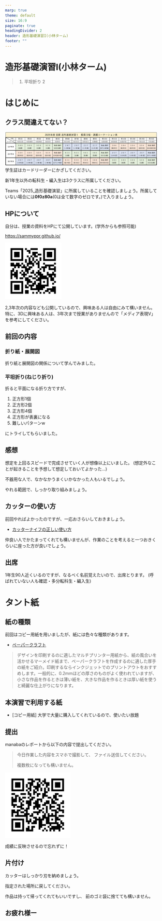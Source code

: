 ```yaml
---
marp: true
theme: default
size: 16:9
paginate: true
headingDivider: 2
header: 造形基礎演習I(小林ターム)
footer: ""
---
```


# 造形基礎演習I(小林ターム) <!-- omit in toc -->
> 1. 平坦折り 2
<!--
https://mitani.cs.tsukuba.ac.jp/origami/main.html
-->

# はじめに
## クラス間違えてない？
![](img/ad1_01_class_schedule.png)
学生証はカードリーダーにかざしてください。

新1年生以外の転科生・編入生は3クラスに所属してください。

Teams「2025_造形基礎演習」に所属していることを確認しましょう。所属していない場合には**0f0z80a**(0は全て数字のゼロです。)で入りましょう。

## HPについて
自分は、授業の資料をHPにて公開しています。(学外からも参照可能)

https://sammyppr.github.io/

![](img/github.png)

2,3年次の内容なども公開しているので、興味ある人は自由にみて構いません。
特に、3Dに興味ある人は、3年次まで授業がありませんので「メディア表現V」を参考にしてください。

## 前回の内容
### 折り紙・展開図
折り紙と展開図の関係について学んでみました。
### 平坦折り(ねじり折り)
折ると平面になる折り方ですが、
1. 正方形1個
2. 正方形2個
3. 正方形4個
4. 正方形が表裏になる
5. 難しいパターンw

にトライしてもらいました。

## 感想
想定を上回るスピードで完成させていく人が想像以上にいました。
(想定外なことが起きることを予想して想定しておいてよかった...)

不器用な人で、なかなかうまくいかなかった人もいるでしょう。

やれる範囲で、しっかり取り組みましょう。

## カッターの使い方
前回やればよかったのですが、一応おさらいしておきましょう。

- [カッターナイフの正しい使い方](https://www.youtube.com/watch?v=6dL4tNi-Y9w)

仲良い人でかたまってくれても構いませんが、作業のことを考えると一つおきくらいに座った方が良いでしょう。

## 出席
1年生90人近くいるのですが、なるべく名前覚えたいので、出席とります。
(呼ばれていない人も確認・多分転科生・編入生)

# タント紙
## 紙の種類
前回はコピー用紙を用いましたが、紙には色々な種類があります。

- [ペーパークラフト](https://www.kamitsuuhan.jp/product/use_list.php?id=32)

> デザインを印刷するのに適したマルチプリンター用紙から、紙の風合いを活かせるマーメイド紙まで、ペーパークラフトを作成するのに適した厚手の紙をご紹介。印刷するならインクジェットでのプリントアウトをおすすめします。一般的に、0.2mmほどの厚さのものがよく使われていますが、小さな作品を作るときは薄い紙を、大きな作品を作るときは厚い紙を使うと綺麗な仕上がりになります。



## 本演習で利用する紙
- [コピー用紙] 大学で大量に購入してくれているので、使いたい放題

## 提出
manabaのレポートから以下の内容で提出してください。

> 今日作業した内容をスマホで撮影して、
> ファイル送信してください。
>
> 複数枚になっても構いません。

![](img/qr_manaba.png)

成績に反映させるので忘れずに！


## 片付け
カッターはしっかり刃を納めましょう。

指定された場所に戻してください。

作品は持って帰ってくれてもいいですし、
前のゴミ袋に捨てても構いません。

## お疲れ様ー




